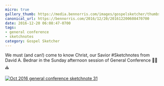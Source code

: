 ```yaml
---
micro: true
gallery_thumb: https://media.bennorris.com/images/gospelsketcher/thumbs/oct-16-5-bednar.jpg
canonical_url: https://bennorris.com/2016/12/20/201612200608470700
date: 2016-12-20 06:08:47-0700
tags:
- general conference
- sketchnotes
category: Gospel Sketcher
---
```


We must (and can!) come to know Christ, our Savior
#Sketchnotes from David A. Bednar in the Sunday afternoon session of General Conference ✍🏼⛪️

[![Oct 2016 general conference sketchnote 31](https://media.bennorris.com/images/gospelsketcher/general-conference/oct-2016/oct-16-5-bednar.jpg)](https://media.bennorris.com/images/gospelsketcher/general-conference/oct-2016/oct-16-5-bednar.jpg)